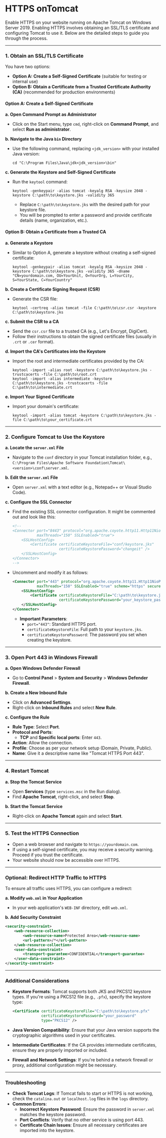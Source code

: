 # HTTPS onTomcat

Enable HTTPS on your website running on Apache Tomcat on Windows Server 2019. Enabling HTTPS involves obtaining an SSL/TLS certificate and configuring Tomcat to use it. Below are the detailed steps to guide you through the process.

---

### **1. Obtain an SSL/TLS Certificate**

You have two options:

- **Option A: Create a Self-Signed Certificate** (suitable for testing or internal use)
- **Option B: Obtain a Certificate from a Trusted Certificate Authority (CA)** (recommended for production environments)

#### **Option A: Create a Self-Signed Certificate**

**a. Open Command Prompt as Administrator**

- Click on the Start menu, type `cmd`, right-click on **Command Prompt**, and select **Run as administrator**.

**b. Navigate to the Java `bin` Directory**

- Use the following command, replacing `<jdk_version>` with your installed Java version:

  ```shell
  cd "C:\Program Files\Java\jdk<jdk_version>\bin"
  ```

**c. Generate the Keystore and Self-Signed Certificate**

- Run the `keytool` command:

  ```shell
  keytool -genkeypair -alias tomcat -keyalg RSA -keysize 2048 -keystore C:\path\to\keystore.jks -validity 365
  ```

  - Replace `C:\path\to\keystore.jks` with the desired path for your keystore file.
  - You will be prompted to enter a password and provide certificate details (name, organization, etc.).

#### **Option B: Obtain a Certificate from a Trusted CA**

**a. Generate a Keystore**

- Similar to Option A, generate a keystore without creating a self-signed certificate:

  ```shell
  keytool -genkeypair -alias tomcat -keyalg RSA -keysize 2048 -keystore C:\path\to\keystore.jks -validity 365 -dname "CN=yourdomain.com, OU=YourUnit, O=YourOrg, L=YourCity, S=YourState, C=YourCountry"
  ```

**b. Create a Certificate Signing Request (CSR)**

- Generate the CSR file:

  ```shell
  keytool -certreq -alias tomcat -file C:\path\to\csr.csr -keystore C:\path\to\keystore.jks
  ```

**c. Submit the CSR to a CA**

- Send the `csr.csr` file to a trusted CA (e.g., Let's Encrypt, DigiCert).
- Follow their instructions to obtain the signed certificate files (usually in `.crt` or `.cer` format).

**d. Import the CA's Certificates into the Keystore**

- Import the root and intermediate certificates provided by the CA:

  ```shell
  keytool -import -alias root -keystore C:\path\to\keystore.jks -trustcacerts -file C:\path\to\root.crt
  keytool -import -alias intermediate -keystore C:\path\to\keystore.jks -trustcacerts -file C:\path\to\intermediate.crt
  ```

**e. Import Your Signed Certificate**

- Import your domain's certificate:

  ```shell
  keytool -import -alias tomcat -keystore C:\path\to\keystore.jks -file C:\path\to\your_certificate.crt
  ```

---

### **2. Configure Tomcat to Use the Keystore**

**a. Locate the `server.xml` File**

- Navigate to the `conf` directory in your Tomcat installation folder, e.g., `C:\Program Files\Apache Software Foundation\Tomcat\<version>\conf\server.xml`.

**b. Edit the `server.xml` File**

- Open `server.xml` with a text editor (e.g., Notepad++ or Visual Studio Code).

**c. Configure the SSL Connector**

- Find the existing SSL connector configuration. It might be commented out and look like this:

  ```xml
  <!--
  <Connector port="8443" protocol="org.apache.coyote.http11.Http11NioProtocol"
             maxThreads="150" SSLEnabled="true">
      <SSLHostConfig>
          <Certificate certificateKeystoreFile="conf/keystore.jks"
                       certificateKeystorePassword="changeit" />
      </SSLHostConfig>
  </Connector>
  -->
  ```

- Uncomment and modify it as follows:

  ```xml
  <Connector port="443" protocol="org.apache.coyote.http11.Http11NioProtocol"
             maxThreads="150" SSLEnabled="true" scheme="https" secure="true">
      <SSLHostConfig>
          <Certificate certificateKeystoreFile="C:\path\to\keystore.jks"
                       certificateKeystorePassword="your_keystore_password" />
      </SSLHostConfig>
  </Connector>
  ```

  - **Important Parameters**:
    - `port="443"`: Standard HTTPS port.
    - `certificateKeystoreFile`: Full path to your `keystore.jks`.
    - `certificateKeystorePassword`: The password you set when creating the keystore.

---

### **3. Open Port 443 in Windows Firewall**

**a. Open Windows Defender Firewall**

- Go to **Control Panel** > **System and Security** > **Windows Defender Firewall**.

**b. Create a New Inbound Rule**

- Click on **Advanced Settings**.
- Right-click on **Inbound Rules** and select **New Rule**.

**c. Configure the Rule**

- **Rule Type**: Select **Port**.
- **Protocol and Ports**:
  - **TCP** and **Specific local ports**: Enter `443`.
- **Action**: Allow the connection.
- **Profile**: Choose as per your network setup (Domain, Private, Public).
- **Name**: Give it a descriptive name like "Tomcat HTTPS Port 443".

---

### **4. Restart Tomcat**

**a. Stop the Tomcat Service**

- Open **Services** (type `services.msc` in the Run dialog).
- Find **Apache Tomcat**, right-click, and select **Stop**.

**b. Start the Tomcat Service**

- Right-click on **Apache Tomcat** again and select **Start**.

---

### **5. Test the HTTPS Connection**

- Open a web browser and navigate to `https://yourdomain.com`.
- If using a self-signed certificate, you may receive a security warning. Proceed if you trust the certificate.
- Your website should now be accessible over HTTPS.

---

### **Optional: Redirect HTTP Traffic to HTTPS**

To ensure all traffic uses HTTPS, you can configure a redirect:

**a. Modify `web.xml` in Your Application**

- In your web application's `WEB-INF` directory, edit `web.xml`.

**b. Add Security Constraint**

```xml
<security-constraint>
    <web-resource-collection>
        <web-resource-name>Protected Area</web-resource-name>
        <url-pattern>/*</url-pattern>
    </web-resource-collection>
    <user-data-constraint>
        <transport-guarantee>CONFIDENTIAL</transport-guarantee>
    </user-data-constraint>
</security-constraint>
```

---

### **Additional Considerations**

- **Keystore Formats**: Tomcat supports both JKS and PKCS12 keystore types. If you're using a PKCS12 file (e.g., `.pfx`), specify the keystore type:

  ```xml
  <Certificate certificateKeystoreFile="C:\path\to\keystore.pfx"
               certificateKeystorePassword="your_password"
               type="PKCS12" />
  ```

- **Java Version Compatibility**: Ensure that your Java version supports the cryptographic algorithms used in your certificates.

- **Intermediate Certificates**: If the CA provides intermediate certificates, ensure they are properly imported or included.

- **Firewall and Network Settings**: If you're behind a network firewall or proxy, additional configuration might be necessary.

---

### **Troubleshooting**

- **Check Tomcat Logs**: If Tomcat fails to start or HTTPS is not working, check the `catalina.out` or `localhost.log` files in the `logs` directory.
- **Common Errors**:
  - **Incorrect Keystore Password**: Ensure the password in `server.xml` matches the keystore password.
  - **Port Conflicts**: Verify that no other service is using port 443.
  - **Certificate Chain Issues**: Ensure all necessary certificates are imported into the keystore.
